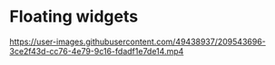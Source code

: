 # Floating widgets


https://user-images.githubusercontent.com/49438937/209543696-3ce2f43d-cc76-4e79-9c16-fdadf1e7de14.mp4

